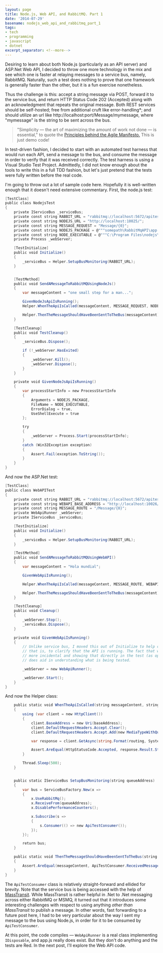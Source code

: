 ```yaml
---
layout: page
title: Node.js, Web API, and RabbitMQ. Part 1
date: '2014-07-29'
basename: nodejs_web_api_and_rabbitmq_part_1
tags:
- tech
- programming
- javascript
- dotnet
excerpt_separator: <!--more-->
---
```


Desiring to learn about both Node.js (particularly as an API server) and ASP.Net
Web API, I decided to throw one more technology in the mix and see which one is
faster at relaying messages to a service bus, namely, RabbitMQ. Naturally, such
a test does nothing to prove that one framework is generally faster than the
other, but it is a fun exercise nonetheless.

Thus the challenge is this: accept a string message via POST, forward it to the
service bus, and return HTTP Status Code 202 (Accepted) along with an
acknowledgment that repeats the original message. Both REST services should be
self-hosted; free from additional cruft like error-handling*; and should utilize
an url like http://localhost:port/Message/mymessage, where "mymessage" is the
string to be sent across the bus.

<!--more-->

> "Simplicity &mdash; the art of maximizing the amount of work not done &mdash;
> is essential," to quote the <a
> href="http://agilemanifesto.org/principles.html">Principles behind the Agile
> Manifesto.</a> This is just demo code!

In test-driven fashion, I decided to start with an automated test harness that
would run each API, send a message to the bus, and consume the message in order
to verify that it was received correctly. The test harness is using a Visual
Studio Test Project. Admittedly, I did not know enough about the tools to write
this in a full TDD fashion, but let's just pretend that the tests were fully
written before the real code.

I'm going to throw out a lot of sample code here. Hopefully it is well-written
enough that it doesn't need extensive commentary. First, the node.js test:

```csharp
[TestClass]
public class NodejsTest
{
    private IServiceBus _serviceBus;
    private const string RABBIT_URL = "rabbitmq://localhost:5672/apitest_webapi";
    private const string NODEJS_URL = "http://localhost:10025/";
    private const string MESSAGE_REQUEST = "Message/{0}";
    private const string NODEJS_PACKAGE = @"""somepath\RabbitMqAPI\app.js""";
    private const string NODE_EXECUTABLE = @"""C:\Program Files\nodejs\node.exe""";
    private Process _webServer;

    [TestInitialize]
    public void Initialize()
    {
        _serviceBus = Helper.SetupBusMonitoring(RABBIT_URL);
    }


    [TestMethod]
    public void SendAMessageToRabbitMQUsingNodeJs()
    {
        var messageContent = "one small step for a man...";

        GivenNodeJsApiIsRunning();
        Helper.WhenTheApiIsCalled(messageContent, MESSAGE_REQUEST, NODEJS_URL);

        Helper.ThenTheMessageShouldHaveBeenSentToTheBus(messageContent);
    }

    [TestCleanup]
    public void TestCleanup()
    {
        _serviceBus.Dispose();

        if (!_webServer.HasExited)
        {
            _webServer.Kill();
            _webServer.Dispose();
        }
    }

    private void GivenNodeJsApiIsRunning()
    {
        var processStartInfo = new ProcessStartInfo
        {
            Arguments = NODEJS_PACKAGE,
            FileName = NODE_EXECUTABLE,
            ErrorDialog = true,
            UseShellExecute = true
        };

        try
        {
            _webServer = Process.Start(processStartInfo);
        }
        catch (Win32Exception exception)
        {
            Assert.Fail(exception.ToString());
        }
    }
}
```

And now the ASP.Net test:

```csharp
[TestClass]
public class WebAPITest
{
    private const string RABBIT_URL = "rabbitmq://localhost:5672/apitest_webapi";
    private const string WEBAPI_BASE_ADDRESS = "http://localhost:10026/";
    private const string MESSAGE_ROUTE = "/Message/{0}";
    private WebApiRunner _webServer;
    private IServiceBus _serviceBus;

    [TestInitialize]
    public void Initialize()
    {
        _serviceBus = Helper.SetupBusMonitoring(RABBIT_URL);
    }

    [TestMethod]
    public void SendAMessageToRabbitMQUsingWebAPI()
    {
        var messageContent = "Hola mundial";

        GivenWebApiIsRunning();

        Helper.WhenTheApiIsCalled(messageContent, MESSAGE_ROUTE, WEBAPI_BASE_ADDRESS);

        Helper.ThenTheMessageShouldHaveBeenSentToTheBus(messageContent);
    }

    [TestCleanup]
    public void Cleanup()
    {
        _webServer.Stop();
        _serviceBus.Dispose();
    }

    private void GivenWebApiIsRunning()
    {
        // Unlike service bus, I moved this out of Initialize to help clarify the essential test conditions -
        // that is, to clarify that the API is running. The fact that we're monitoring the bus is a little
        // more incidental and showing that directly in the test (as opposed ot the Initialize() method)
        // does aid in understanding what is being tested.

        _webServer = new WebApiRunner();

        _webServer.Start();
    }
}
```

And now the Helper class:

```csharp
    public static void WhenTheApiIsCalled(string messageContent, string routing, string baseAddress)
    {
        using (var client = new HttpClient())
        {
            client.BaseAddress = new Uri(baseAddress);
            client.DefaultRequestHeaders.Accept.Clear();
            client.DefaultRequestHeaders.Accept.Add(new MediaTypeWithQualityHeaderValue("application/json"));

            var response = client.GetAsync(string.Format(routing, System.Net.WebUtility.UrlEncode(messageContent)));

            Assert.AreEqual(HttpStatusCode.Accepted, response.Result.StatusCode, "expected code 202");
        }

        Thread.Sleep(500);
    }


    public static IServiceBus SetupBusMonitoring(string queueAddress)
    {
        var bus = ServiceBusFactory.New(x =>
        {
            x.UseRabbitMq();
            x.ReceiveFrom(queueAddress);
            x.DisablePerformanceCounters();

            x.Subscribe(s =>
            {
                s.Consumer(() => new ApiTestConsumer());
            });
        });

        return bus;
    }

    public static void ThenTheMessageShouldHaveBeenSentToTheBus(string messageContent)
    {
        Assert.AreEqual(messageContent, ApiTestConsumer.ReceivedMessage, "proper message was not received");
    }
}
```

The `ApiTestConsumer` class is relatively straight-forward and ellided for
brevity. Note that the service bus is being accessed with the help of [MassTransit](http://docs.masstransit-project.com/en/latest/). While
MassTransit is rather helpful in .Net to .Net messaging across either RabbitMQ
or MSMQ, it turned out that it introduces some interesting challenges with
respect to using anything _other than MassTransit_ to publish a message. In
other words, fast forwarding to a future post here, I had to be very particular
about the way I sent my message to the bus using Node.js, in order for it to be
consumed by `ApiTestConsumer`.

At this point, the code compiles &mdash; `WebApiRunner` is a real class
implementing `IDisposable`, and app.js really does exist. But they don't do
anything and the tests are Red. In the next post, I'll explore the Web API code.
